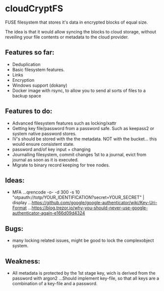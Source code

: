 # cloudCryptFS


FUSE filesystem that stores it's data in encrypted blocks of equal size.

The idea is that it would allow syncing the blocks to cloud storage, without reveiling your file contents or metadata to the cloud provider.

## Features so far:
- Deduplication
- Basic filesystem features.
- Links
- Encryption
- Windows support (dokany)
- Docker image with rsync, to allow you to send al sorts of files to a backup space


## Features to do:
- Advanced filesystem features such as locking/xattr
- Getting key file/password from a password safe. Such as keepass2 or system native password stores.
- IV's should be stored with the the metadata. NOT with the bucket... this would ensure consistent state.
- password and/of key input + changing
- Journalling filesystem, commit changes 1st to a journal, evict from journal as soon as it is executed.
- Migrate to binary record keeping for tree nodes.


## Ideas:

- MFA
...qrencode -o- -d 300 -s 10 "otpauth://totp/YOUR_IDENTIFICATION?secret=YOUR_SECRET" | display
...https://github.com/google/google-authenticator/wiki/Key-Uri-Format
...https://blog.trezor.io/why-you-should-never-use-google-authenticator-again-e166d09d4324


## Bugs:

- many locking related issues, might be good to lock the complexobject system.

## Weakness:

- All metadata is protected by the 1st stage key, wich is derived from the password with argon2
...Should implement key-file, so that all keys are a combination of a key-file and a password.

